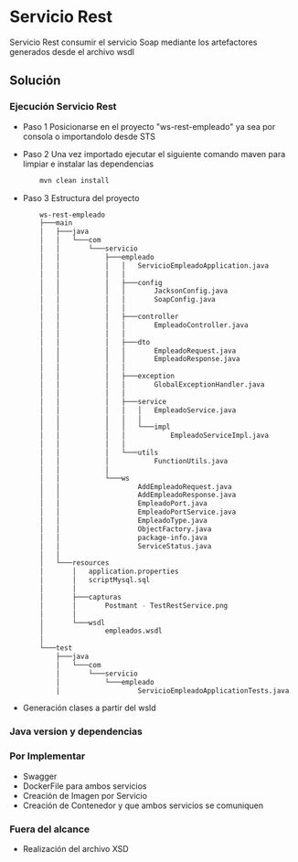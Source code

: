 # Servicio Rest 

Servicio Rest consumir el servicio Soap mediante los artefactores generados desde el archivo wsdl

## Solución

### Ejecución Servicio Rest 

- Paso 1 Posicionarse en el proyecto "ws-rest-empleado" ya sea por consola o importandolo desde STS

- Paso 2 Una vez importado ejecutar el siguiente comando maven para limpiar e instalar las dependencias
	
	```sh
		mvn clean install
	```	

- Paso 3 Estructura del proyecto
	
	```sh
		ws-rest-empleado
		├───main
		│   ├───java
		│   │   └───com
		│   │       └───servicio
		│   │           ├───empleado
		│   │           │   │   ServicioEmpleadoApplication.java
		│   │           │   │
		│   │           │   ├───config
		│   │           │   │       JacksonConfig.java
		│   │           │   │       SoapConfig.java
		│   │           │   │
		│   │           │   ├───controller
		│   │           │   │       EmpleadoController.java
		│   │           │   │
		│   │           │   ├───dto
		│   │           │   │       EmpleadoRequest.java
		│   │           │   │       EmpleadoResponse.java
		│   │           │   │
		│   │           │   ├───exception
		│   │           │   │       GlobalExceptionHandler.java
		│   │           │   │
		│   │           │   ├───service
		│   │           │   │   │   EmpleadoService.java
		│   │           │   │   │
		│   │           │   │   └───impl
		│   │           │   │           EmpleadoServiceImpl.java
		│   │           │   │
		│   │           │   └───utils
		│   │           │           FunctionUtils.java
		│   │           │
		│   │           └───ws
		│   │                   AddEmpleadoRequest.java
		│   │                   AddEmpleadoResponse.java
		│   │                   EmpleadoPort.java
		│   │                   EmpleadoPortService.java
		│   │                   EmpleadoType.java
		│   │                   ObjectFactory.java
		│   │                   package-info.java
		│   │                   ServiceStatus.java
		│   │
		│   └───resources
		│       │   application.properties
		│       │   scriptMysql.sql
		│       │
		│       ├───capturas
		│       │       Postmant - TestRestService.png
		│       │
		│       └───wsdl
		│               empleados.wsdl
		│
		└───test
			├───java
			│   └───com
			│       └───servicio
			│           └───empleado
			│                   ServicioEmpleadoApplicationTests.java
	``` 


- Generación clases a partir del wsld

### Java version y dependencias 


### Por Implementar
- Swagger
- DockerFile para ambos servicios
- Creación de Imagen por Servicio
- Creación de Contenedor y que ambos servicios se comuniquen


### Fuera del alcance
- Realización del archivo XSD 
